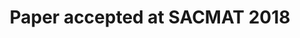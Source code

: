 ---
title: Paper accepted at SACMAT 2018

papers:
    - SACMAT2018   
    
people:
    - TahirAhmad
    - UmbertoMorelli
    - SilvioRanise
    - NicolaZannone

---